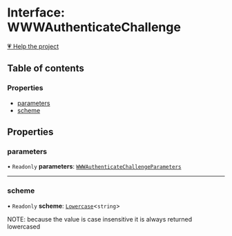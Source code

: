 # Interface: WWWAuthenticateChallenge

[💗 Help the project](https://github.com/sponsors/panva)

## Table of contents

### Properties

- [parameters](WWWAuthenticateChallenge.md#parameters)
- [scheme](WWWAuthenticateChallenge.md#scheme)

## Properties

### parameters

• `Readonly` **parameters**: [`WWWAuthenticateChallengeParameters`](WWWAuthenticateChallengeParameters.md)

___

### scheme

• `Readonly` **scheme**: [`Lowercase`]( https://www.typescriptlang.org/docs/handbook/2/template-literal-types.html#lowercasestringtype )\<`string`\>

NOTE: because the value is case insensitive it is always returned lowercased
